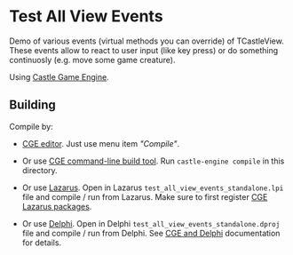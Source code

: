 # Test All View Events

Demo of various events (virtual methods you can override) of TCastleView.
These events allow to react to user input (like key press)
or do something continuosly (e.g. move some game creature).

Using [Castle Game Engine](https://castle-engine.io/).

## Building

Compile by:

- [CGE editor](https://castle-engine.io/manual_editor.php). Just use menu item _"Compile"_.

- Or use [CGE command-line build tool](https://castle-engine.io/build_tool). Run `castle-engine compile` in this directory.

- Or use [Lazarus](https://www.lazarus-ide.org/). Open in Lazarus `test_all_view_events_standalone.lpi` file and compile / run from Lazarus. Make sure to first register [CGE Lazarus packages](https://castle-engine.io/lazarus).

- Or use [Delphi](https://www.embarcadero.com/products/Delphi). Open in Delphi `test_all_view_events_standalone.dproj` file and compile / run from Delphi. See [CGE and Delphi](https://castle-engine.io/delphi) documentation for details.
